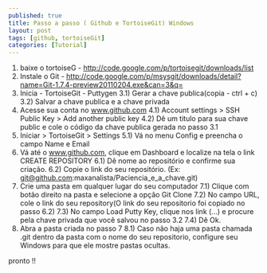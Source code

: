 ```yaml
---
published: true
title: Passo a passo ( Github e TortoiseGit) Windows
layout: post
tags: [github, tortoiseGit]
categories: [Tutorial]
---
```

1) baixe o tortoiseG - http://code.google.com/p/tortoisegit/downloads/list
2) Instale o Git - http://code.google.com/p/msysgit/downloads/detail?name=Git-1.7.4-preview20110204.exe&can=3&q=
3) Inicia - TortoiseGit - Puttygen
  3.1) Gerar a chave publica(copia - ctrl + c)
  3.2) Salvar a chave publica e a chave privada
4) Acesse sua conta no www.github.com
  4.1) Account settings > SSH Public Key > Add another public key
  4.2) Dê um titulo para sua chave public e cole o código da chave publica gerada no passo 3.1
5) Iniciar > TortoiseGit > Settings
  5.1) Vá no menu Config e preencha o campo Name e Email
6) Vá até o www.github.com, clique em Dashboard e localize na tela o link CREATE REPOSITORY
 6.1) Dê nome ao repositório e confirme sua criação.
  6.2) Copie o link do seu repositório. (Ex: git@github.com:maxanalista/Paciencia_e_a_chave.git)
7) Crie uma pasta em qualquer lugar do seu computador
  7.1) Clique com botão direito na pasta e selecione a opção Git Clone
  7.2) No campo URL, cole o link do seu repository(O link do seu repositorio foi copiado no passo 6.2)
  7.3) No campo Load Putty Key, clique nos link (...) e procure pela chave privada que você salvou no passo 3.2
  7.4) Dê Ok.
8) Abra a pasta criada no passo 7
  8.1) Caso não haja uma pasta chamada .git dentro da pasta com o nome do seu repositorio, configure seu Windows para que ele mostre pastas ocultas.

pronto !!